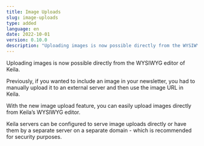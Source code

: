 ```yaml
---
title: Image Uploads
slug: image-uploads
type: added
language: en
date: 2022-10-01
version: 0.10.0
description: "Uploading images is now possible directly from the WYSIWYG editor of Keila."
---
```

Uploading images is now possible directly from the WYSIWYG editor of Keila.
<!--more-->
Previously, if you wanted to include an image in your newsletter, you had to
manually upload it to an external server and then use the image URL in Keila.

With the new image upload feature, you can easily upload images directly from
Keila’s WYSIWYG editor.

<docs-image src="updates/2022-09-05-image-uploads.png" alt="Screenshot showing the image upload feature in Keila"></docs-image>

Keila servers can be configured to serve image uploads directly or have them
by a separate server on a separate domain - which is recommended for security
purposes.
